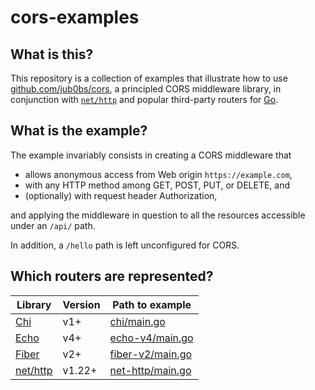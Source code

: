 # cors-examples

## What is this?

This repository is a collection of examples that illustrate how to use
[github.com/jub0bs/cors][jub0bs-cors], a principled CORS middleware library,
in conjunction with [`net/http`][net-http] and popular third-party routers
for [Go][go].

## What is the example?

The example invariably consists in creating a CORS middleware that

- allows anonymous access from Web origin `https://example.com`,
- with any HTTP method among GET, POST, PUT, or DELETE, and
- (optionally) with request header Authorization,

and applying the middleware in question to all the resources accessible
under an `/api/` path.

In addition, a `/hello` path is left unconfigured for CORS.

## Which routers are represented?

| Library              | Version | Path to example                      |
| -------------------- | ------- | ------------------------------------ |
| [Chi][chi]           | v1+     | [chi/main.go](chi/main.go)           |
| [Echo][echo-v4]      | v4+     | [echo-v4/main.go](echo-v4/main.go)   |
| [Fiber][fiber]       | v2+     | [fiber-v2/main.go](fiber-v2/main.go) |
| [net/http][net-http] | v1.22+  | [net-http/main.go](net-http/main.go) |

[chi]: https://go-chi.io/#/
[echo-v4]: https://echo.labstack.com/
[fiber]: https://gofiber.io/
[go]: https://go.dev/
[jub0bs-cors]: https://pkg.go.dev/github.com/jub0bs/cors
[net-http]: https://pkg.go.dev/net/http
